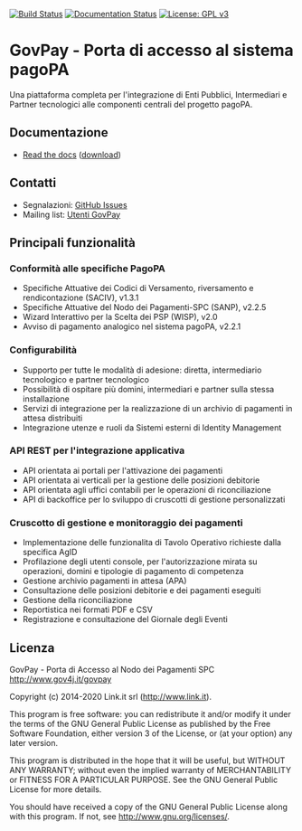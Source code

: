 [![Build Status](https://jenkins.link.it/govpay/job/govpay/job/3.3.x/badge/icon?job=GovPay)](https://jenkins.link.it/govpay/blue/organizations/jenkins/govpay/activity?branch=3.3.x)
[![Documentation Status](https://readthedocs.org/projects/govpay/badge/?version=latest)](https://govpay.readthedocs.io/it/latest/?badge=latest)
[![License: GPL v3](https://img.shields.io/badge/License-GPLv3-blue.svg)](https://raw.githubusercontent.com/link-it/govpay/master/LICENSE)

# GovPay - Porta di accesso al sistema pagoPA
Una piattaforma completa per l'integrazione di Enti Pubblici, Intermediari e Partner tecnologici alle componenti centrali del progetto pagoPA.

## Documentazione

- [Read the docs](https://govpay.readthedocs.io/it/latest/) ([download](https://readthedocs.org/projects/govpay/downloads/htmlzip/latest/))

## Contatti

- Segnalazioni: [GitHub Issues](https://github.com/link-it/GovPay/issues)
- Mailing list: [Utenti GovPay](http://www.gov4j.it/mailman/listinfo/utenti-govpay)

## Principali funzionalità

### Conformità alle specifiche PagoPA

* Specifiche Attuative dei Codici di Versamento, riversamento e rendicontazione (SACIV), v1.3.1 
* Specifiche Attuative del Nodo dei Pagamenti-SPC (SANP), v2.2.5  
* Wizard Interattivo per la Scelta dei PSP (WISP), v2.0
* Avviso di pagamento analogico nel sistema pagoPA, v2.2.1

### Configurabilità

* Supporto per tutte le modalità di adesione: diretta, intermediario tecnologico e partner tecnologico
* Possibilità di ospitare più domini, intermediari e partner sulla stessa installazione
* Servizi di integrazione per la realizzazione di un archivio di pagamenti in attesa distribuiti
* Integrazione utenze e ruoli da Sistemi esterni di Identity Management

### API REST per l'integrazione applicativa

* API orientata ai portali per l'attivazione dei pagamenti
* API orientata ai verticali per la gestione delle posizioni debitorie
* API orientata agli uffici contabili per le operazioni di riconciliazione
* API di backoffice per lo sviluppo di cruscotti di gestione personalizzati

### Cruscotto di gestione e monitoraggio dei pagamenti

* Implementazione delle funzionalita di Tavolo Operativo richieste dalla specifica AgID
* Profilazione degli utenti console, per l'autorizzazione mirata su operazioni, domini e tipologie di pagamento di competenza
* Gestione archivio pagamenti in attesa (APA)
* Consultazione delle posizioni debitorie e dei pagamenti eseguiti
* Gestione della riconciliazione
* Reportistica nei formati PDF e CSV
* Registrazione e consultazione del Giornale degli Eventi

## Licenza

GovPay - Porta di Accesso al Nodo dei Pagamenti SPC
http://www.gov4j.it/govpay

Copyright (c) 2014-2020 Link.it srl (http://www.link.it).

This program is free software: you can redistribute it and/or modify
it under the terms of the GNU General Public License as published by
the Free Software Foundation, either version 3 of the License, or
(at your option) any later version.

This program is distributed in the hope that it will be useful,
but WITHOUT ANY WARRANTY; without even the implied warranty of
MERCHANTABILITY or FITNESS FOR A PARTICULAR PURPOSE.  See the
GNU General Public License for more details.

You should have received a copy of the GNU General Public License
along with this program. If not, see <http://www.gnu.org/licenses/>.

